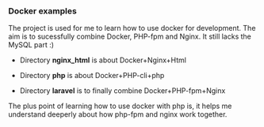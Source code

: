 ### Docker examples
The project is used for me to learn how to use docker for development. The aim is to sucessfully combine Docker, PHP-fpm and Nginx. It still lacks the MySQL part :)

+ Directory **nginx_html** is about Docker+Nginx+Html

+ Directory **php** is about Docker+PHP-cli+php

+ Directory **laravel** is to finally combine Docker+PHP-fpm+Nginx

The plus point of learning how to use docker with php is, it helps me understand deeperly about how php-fpm and nginx work together. 